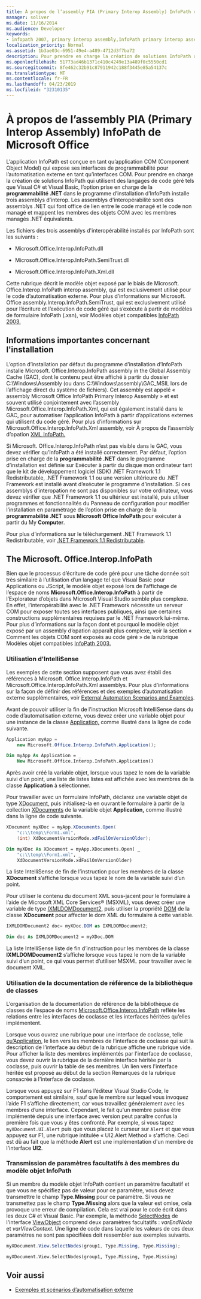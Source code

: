 ```yaml
---
title: À propos de l’assembly PIA (Primary Interop Assembly) InfoPath de Microsoft Office
manager: soliver
ms.date: 11/16/2014
ms.audience: Developer
keywords:
- infopath 2007, primary interop assembly,InfoPath primary interop assembly,PIAs [InfoPath 2007],primary interop assemblies [InfoPath 2007]
localization_priority: Normal
ms.assetid: 1b3ae03c-6951-49e4-a489-4712d3f7ba72
description: Pour prendre en charge la création de solutions InfoPath qui utilisent des langages de code géré tels que Visual C# et Visual Basic, l’option Prise en charge de la programmabilité .NET dans le programme d’installation d’InfoPath installe trois assemblys d’interop.
ms.openlocfilehash: 51773ad46b1371c410c4249e13a489f0c5550cd1
ms.sourcegitcommit: 8fe462c32b91c87911942c188f3445e85a54137c
ms.translationtype: MT
ms.contentlocale: fr-FR
ms.lasthandoff: 04/23/2019
ms.locfileid: "32310135"
---
```

# <a name="about-the-microsoft-office-infopath-primary-interop-assembly"></a>À propos de l’assembly PIA (Primary Interop Assembly) InfoPath de Microsoft Office

L’application InfoPath est conçue en tant qu’application COM (Component Object Model) qui expose ses interfaces de programmabilité pour l’automatisation externe en tant qu’interfaces COM. Pour prendre en charge la création de solutions InfoPath qui utilisent des langages de code géré tels que Visual C# et Visual Basic, l’option prise en charge de la **programmabilité .NET** dans le programme d’installation d’InfoPath installe trois assemblys d’interop. Les assemblys d'interopérabilité sont des assemblys .NET qui font office de lien entre le code managé et le code non managé et mappent les membres des objets COM avec les membres managés .NET équivalents. 
  
Les fichiers des trois assemblys d'interopérabilité installés par InfoPath sont les suivants :
  
- Microsoft.Office.Interop.InfoPath.dll
    
- Microsoft.Office.Interop.InfoPath.SemiTrust.dll
    
- Microsoft.Office.Interop.InfoPath.Xml.dll
    
Cette rubrique décrit le modèle objet exposé par le biais de Microsoft. Office.Interop.InfoPath interop assembly, qui est exclusivement utilisé pour le code d’automatisation externe. Pour plus d’informations sur Microsoft. Office assembly.Interop.InfoPath.SemiTrust, qui est exclusivement utilisé pour l’écriture et l’exécution de code géré qui s’exécute à partir de modèles de formulaire InfoPath (.xsn), voir Modèles objet compatibles [InfoPath 2003.](https://msdn.microsoft.com/library/e4511af6-d7e7-44ad-a50d-1b7ee04f8215%28Office.15%29.aspx)
  
## <a name="important-installation-information"></a>Informations importantes concernant l'installation

L’option d’installation par défaut du programme d’installation d’InfoPath installe Microsoft. Office.Interop.InfoPath assembly in the Global Assembly Cache (GAC), dont le contenu peut être affiché à partir du dossier C:\Windows\Assembly (ou dans C:\Windows\assembly\GAC_MSIL lors de l’affichage direct du système de fichiers). Cet assembly est appelé « assembly Microsoft Office InfoPath Primary Interop Assembly » et est souvent utilisé conjointement avec l’assembly Microsoft.Office.Interop.InfoPath.Xml, qui est également installé dans le GAC, pour automatiser l’application InfoPath à partir d’applications externes qui utilisent du code géré. Pour plus d’informations sur Microsoft.Office.Interop.InfoPath.Xml assembly, voir À propos de l’assembly d’opation [XML InfoPath.](about-the-infopath-xml-interop-assembly.md)
  
Si Microsoft. Office.Interop.InfoPath n’est pas visible dans le GAC, vous devez vérifier qu’InfoPath a été installé correctement. Par défaut, l’option prise en charge de la  **programmabilité .NET** dans le programme d’installation est définie sur Exécuter à partir du disque mon ordinateur tant que le kit de développement logiciel (SDK) .NET Framework 1.1 Redistributable, .NET Framework 1.1 ou une version ultérieure du .NET Framework est installé avant d’exécuter le programme d’installation. Si ces assemblys d’interopation ne sont pas disponibles sur votre ordinateur, vous devez vérifier que  .NET Framework 1.1 ou ultérieur est installé, puis utiliser programmes et fonctionnalités du Panneau de configuration pour modifier l’installation en paramétrage de l’option prise en charge de la **programmabilité .NET** sous **Microsoft Office InfoPath** pour exécuter à partir du My **Computer**. 
  
Pour plus d’informations sur le téléchargement .NET Framework 1.1 Redistributable, voir [.NET Framework 1.1 Redistributable](https://www.microsoft.com/en-us/download/details.aspx?id=26).
  
## <a name="the-microsoftofficeinteropinfopath-namespace"></a>The Microsoft. Office.Interop.InfoPath

Bien que le processus d’écriture de code géré pour une tâche donnée soit très similaire à l’utilisation d’un langage tel que Visual Basic pour Applications ou JScript, le modèle  objet exposé lors de l’affichage de l’espace de noms **Microsoft.Office.Interop.InfoPath** à partir de l’Explorateur d’objets dans Microsoft Visual Studio semble plus complexe. En effet, l’interopérabilité avec le .NET Framework nécessite un serveur COM pour exposer toutes ses interfaces publiques, ainsi que certaines constructions supplémentaires requises par le .NET Framework lui-même. Pour plus d’informations sur la façon dont et pourquoi le modèle objet exposé par un assembly d’opation apparaît plus complexe, voir la section « Comment les objets COM sont exposés au code géré » de la rubrique Modèles objet compatibles [InfoPath 2003.](../form-templates/infopath-2003-compatible-object-models.md) 
  
### <a name="using-intellisense"></a>Utilisation d'IntelliSense

Les exemples de cette section supposent que vous avez établi des références à Microsoft. Office.Interop.InfoPath et Microsoft.Office.Interop.InfoPath.Xml assemblys. Pour plus d’informations sur la façon de définir des références et des exemples d’automatisation externe supplémentaires, voir [External Automation Scenarios and Examples](external-automation-scenarios-and-examples.md).
  
Avant de pouvoir utiliser la fin de l’instruction Microsoft IntelliSense dans du code d’automatisation externe, vous devez créer une variable objet pour une instance de la classe [Application,](https://msdn.microsoft.com/library/Microsoft.Office.Interop.InfoPath.Application.aspx) comme illustré dans la ligne de code suivante. 
  
```cs
Application myApp = 
    new Microsoft.Office.Interop.InfoPath.Application();
```

```vb
Dim myApp As Application = _
    New Microsoft.Office.Interop.InfoPath.Application()
```

Après avoir créé la variable objet, lorsque vous tapez le nom de la variable suivi d’un point, une liste de listes listes est affichée avec les membres de la classe **Application** à sélectionner. 
  
Pour travailler avec un formulaire InfoPath, déclarez une variable objet de type [XDocument,](https://msdn.microsoft.com/library/Microsoft.Office.Interop.InfoPath.XDocument.aspx) puis initialisez-la en ouvrant le formulaire à partir de la collection [XDocuments](https://msdn.microsoft.com/library/Microsoft.Office.Interop.InfoPath.XDocuments.aspx) de la variable objet **Application,** comme illustré dans la ligne de code suivante. 
  
```cs
XDocument myXDoc = myApp.XDocuments.Open(
    "c:\\temp\\Form1.xml",
    (int) XdDocumentVersionMode.xdFailOnVersionOlder);
```

```vb
Dim myXDoc As XDocument = myApp.XDocuments.Open( _
    "c:\\temp\\Form1.xml", _
    XdDocumentVersionMode.xdFailOnVersionOlder)
```

La liste IntelliSense de fin de l’instruction pour les membres de la classe **XDocument** s’affiche lorsque vous tapez le nom de la variable suivi d’un point. 
  
Pour utiliser le contenu du document XML sous-jacent pour le formulaire à l’aide de Microsoft XML Core Services® (MSXML), vous devez créer une variable de type [IXMLDOMDocument2,](https://msdn.microsoft.com/library/Microsoft.Office.Interop.InfoPath.Xml.IXMLDOMDocument2.aspx) puis utiliser la propriété [DOM](https://msdn.microsoft.com/library/Microsoft.Office.Interop.InfoPath._XDocument2.DOM.aspx) de la classe **XDocument** pour affecter le dom XML du formulaire à cette variable. 
  
```cs
IXMLDOMDocument2 doc= myXDoc.DOM as IXMLDOMDocument2;
```

```vb
Dim doc As IXMLDOMDocument2 = myXDoc.DOM
```

La liste IntelliSense liste de fin d’instruction pour les membres de la classe **IXMLDOMDocument2** s’affiche lorsque vous tapez le nom de la variable suivi d’un point, ce qui vous permet d’utiliser MSXML pour travailler avec le document XML. 
  
### <a name="using-the-class-library-reference-documentation"></a>Utilisation de la documentation de référence de la bibliothèque de classes

L’organisation de la documentation de référence de la bibliothèque de classes de l’espace de noms [Microsoft.Office.Interop.InfoPath](https://msdn.microsoft.com/library/Microsoft.Office.Interop.InfoPath.aspx) reflète les relations entre les interfaces de coclasse et les interfaces héritées qu’elles implémentent. 
  
Lorsque vous ouvrez une rubrique pour une interface de coclasse, telle [qu’Application,](https://msdn.microsoft.com/library/Microsoft.Office.Interop.InfoPath.Application.aspx) le lien vers les membres de l’interface de coclasse qui suit la description de l’interface au début de la rubrique affiche une rubrique vide. Pour afficher la liste des membres implémentés par l'interface de coclasse, vous devez ouvrir la rubrique de la dernière interface héritée par la coclasse, puis ouvrir la table de ses membres. Un lien vers l'interface héritée est proposé au début de la section Remarques de la rubrique consacrée à l'interface de coclasse. 
  
Lorsque vous appuyez sur F1 dans l’éditeur Visual Studio Code, le comportement est similaire, sauf que le membre sur lequel vous invoquez l’aide F1 s’affiche directement, car vous travaillez généralement avec les membres d’une interface. Cependant, le fait qu'un membre puisse être implémenté depuis une interface avec version peut paraître confus la première fois que vous y êtes confronté. Par exemple, si vous tapez  `myXDocument.UI.Alert` puis que vous placez le curseur sur  `Alert` et que vous appuyez sur F1, une rubrique intitulée « UI2.Alert Method » s'affiche. Ceci est dû au fait que la méthode **Alert** est une implémentation d'un membre de l'interface **UI2**. 
  
### <a name="passing-optional-parameters-to-infopath-object-model-members"></a>Transmission de paramètres facultatifs à des membres du modèle objet InfoPath

Si un membre du modèle objet InfoPath contient un paramètre facultatif et que vous ne spécifiez pas de valeur pour ce paramètre, vous devez transmettre le champ **Type.Missing** pour ce paramètre. Si vous ne transmettez pas le champ **Type.Missing** alors que la valeur est omise, cela provoque une erreur de compilation. Cela est vrai pour le code écrit dans les deux C# et Visual Basic. Par exemple, la méthode [SelectNodes](https://msdn.microsoft.com/library/Microsoft.Office.Interop.InfoPath.View2.SelectNodes.aspx) de l'interface [ViewObject](https://msdn.microsoft.com/library/Microsoft.Office.Interop.InfoPath.ViewObject.aspx) comprend deux paramètres facultatifs :  _varEndNode_ et  _varViewContext_. Une ligne de code dans laquelle les valeurs de ces deux paramètres ne sont pas spécifiées doit ressembler aux exemples suivants.
  
```cs
myXDocument.View.SelectNodes(group1, Type.Missing, Type.Missing);
```

```vb
myXDocument.View.SelectNodes(group1, Type.Missing, Type.Missing)
```

## <a name="see-also"></a>Voir aussi

- [Exemples et scénarios d’automatisation externe](external-automation-scenarios-and-examples.md)

